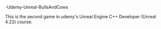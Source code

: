 -Udemy-Unreal-BullsAndCows

This is the second game in udemy's Unreal Engine C++ Developer (Unreal 4.22) course.
